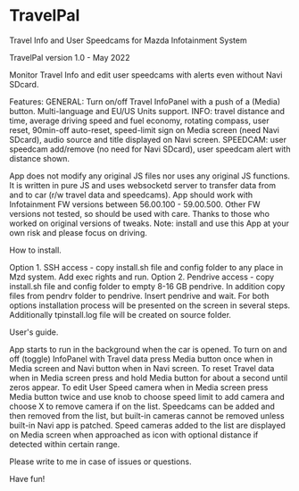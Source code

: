 # TravelPal
Travel Info and User Speedcams for Mazda Infotainment System

TravelPal version 1.0 - May 2022

Monitor Travel Info and edit user speedcams with alerts even without Navi SDcard.

Features: GENERAL: Turn on/off Travel InfoPanel with a push of a (Media) button. Multi-language and EU/US Units support.
  INFO: travel distance and time, average driving speed and fuel economy, rotating compass, user reset, 90min-off auto-reset,
  speed-limit sign on Media screen (need Navi SDcard), audio source and title displayed on Navi screen.
  SPEEDCAM: user speedcam add/remove (no need for Navi SDcard), user speedcam alert with distance shown.

App does not modify any original JS files nor uses any original JS functions.
It is written in pure JS and uses websocketd server to transfer data from and to car (r/w travel data and speedcams).
App should work with Infotainment FW versions between 56.00.100 - 59.00.500.
Other FW versions not tested, so should be used with care.
Thanks to those who worked on original versions of tweaks.
Note: install and use this App at your own risk and please focus on driving.

How to install.

Option 1. SSH access - copy install.sh file and config folder to any place in Mzd system. Add exec rights and run.
Option 2. Pendrive access - copy install.sh file and config folder to empty 8-16 GB pendrive. In addition copy files from pendrv folder to pendrive. Insert pendrive and wait.
For both options installation process will be presented on the screen in several steps. Additionally tpinstall.log file will be created on source folder.

User's guide.

App starts to run in the background when the car is opened.
To turn on and off (toggle) InfoPanel with Travel data press Media button once when in Media screen and Navi button when in Navi screen.
To reset Travel data when in Media screen press and hold Media button for about a second until zeros appear. 
To edit User Speed camera when in Media screen press Media button twice and use knob to choose speed limit to add camera and choose X to remove camera if on the list.
Speedcams can be added and then removed from the list, but built-in cameras cannot be removed unless built-in Navi app is patched.
Speed cameras added to the list are displayed on Media screen when approached as icon with optional distance if detected within certain range.

Please write to me in case of issues or questions.

Have fun!
